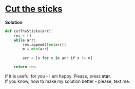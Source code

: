 # [Cut the sticks](https://www.hackerrank.com/challenges/cut-the-sticks/problem)

**Solution**
<br>
```python
def cutTheSticks(arr):
    res = []
    while arr:
        res.append(len(arr))
        m = min(arr)
        
        arr = [x for x in arr if x != m]

    return res
```

If it is useful for you - I am happy. Please, press **star**.
<br>
If you know, how to make my solution better - please, text me.
